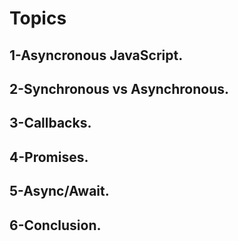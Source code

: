 # Topics

## 1-Asyncronous JavaScript.
## 2-Synchronous vs Asynchronous.
## 3-Callbacks.
## 4-Promises.
## 5-Async/Await.
## 6-Conclusion.
